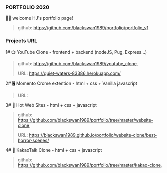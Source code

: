 ### PORTFOLIO 2020

🥳🥳 welcome HJ's portfolio page!
> github: https://github.com/blackswan1989/portfolio/portfolio_v1

### Projects URL

1# 📺 YouTube Clone - frontend + backend (nodeJS, Pug, Express...)
> github: https://github.com/blackswan1989/youtube_clone,
> 
> URL: https://quiet-waters-83386.herokuapp.com/

2# 🖥 Momento Crome extention - html + css + Vanilla javascript
> URL: 

3# 🌆 Hot Web Sites - html + css + javascript
> github: https://github.com/blackswan1989/portfolio/tree/master/website-clone,
> 
> URL: https://blackswan1989.github.io/portfolio/website-clone/best-horror-scenes/


4# 📱 KakaoTalk Clone - html + css + javascript
> github: https://github.com/blackswan1989/portfolio/tree/master/kakao-clone,
> 




